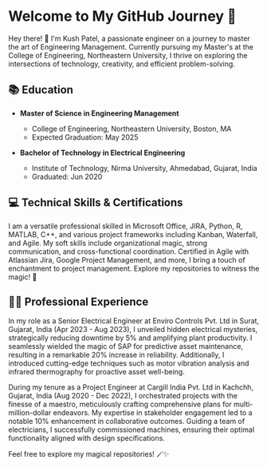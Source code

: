 # Welcome to My GitHub Journey 🚀

Hey there! 👋 I'm Kush Patel, a passionate engineer on a journey to master the art of Engineering Management. Currently pursuing my Master's at the College of Engineering, Northeastern University, I thrive on exploring the intersections of technology, creativity, and efficient problem-solving.

## 📚 Education

- **Master of Science in Engineering Management**
  - College of Engineering, Northeastern University, Boston, MA
  - Expected Graduation: May 2025

- **Bachelor of Technology in Electrical Engineering**
  - Institute of Technology, Nirma University, Ahmedabad, Gujarat, India
  - Graduated: Jun 2020

## 💻 Technical Skills & Certifications

I am a versatile professional skilled in Microsoft Office, JIRA, Python, R, MATLAB, C++, and various project frameworks including Kanban, Waterfall, and Agile. My soft skills include organizational magic, strong communication, and cross-functional coordination. Certified in Agile with Atlassian Jira, Google Project Management, and more, I bring a touch of enchantment to project management. Explore my repositories to witness the magic! 🌟

## 👷‍♂️ Professional Experience

In my role as a Senior Electrical Engineer at Enviro Controls Pvt. Ltd in Surat, Gujarat, India (Apr 2023 - Aug 2023), I unveiled hidden electrical mysteries, strategically reducing downtime by 5% and amplifying plant productivity. I seamlessly wielded the magic of SAP for predictive asset maintenance, resulting in a remarkable 20% increase in reliability. Additionally, I introduced cutting-edge techniques such as motor vibration analysis and infrared thermography for proactive asset well-being.

During my tenure as a Project Engineer at Cargill India Pvt. Ltd in Kachchh, Gujarat, India (Aug 2020 - Dec 2022), I orchestrated projects with the finesse of a maestro, meticulously crafting comprehensive plans for multi-million-dollar endeavors. My expertise in stakeholder engagement led to a notable 10% enhancement in collaborative outcomes. Guiding a team of electricians, I successfully commissioned machines, ensuring their optimal functionality aligned with design specifications.

Feel free to explore my magical repositories! 🪄✨
